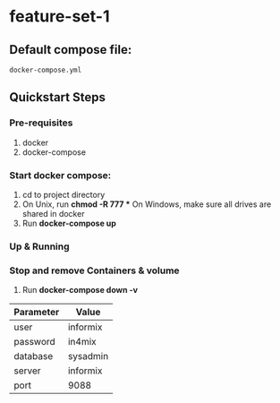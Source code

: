 # feature-set-1

## Default compose file:
    docker-compose.yml

## Quickstart Steps

### Pre-requisites
1.  docker
2.  docker-compose

### Start docker compose:
1.  cd to project directory 
2.  On Unix, run __chmod -R 777 *__ 
    On Windows, make sure all drives are shared in docker
3.  Run __docker-compose up__


### Up & Running 

### Stop and remove Containers & volume
1. Run __docker-compose down -v__  

| Parameter | Value    |
|-----------|----------|
| user      | informix |
| password  | in4mix   |
| database  | sysadmin |
| server    | informix |
| port      | 9088     |

